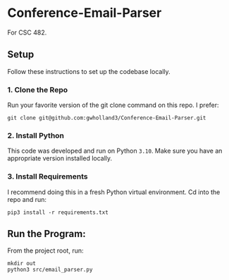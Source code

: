 # Conference-Email-Parser
For CSC 482.

## Setup
Follow these instructions to set up the codebase locally.

### 1. Clone the Repo
Run your favorite version of the git clone command on this repo. I prefer:

`git clone git@github.com:gwholland3/Conference-Email-Parser.git`

### 2. Install Python
This code was developed and run on Python `3.10`. Make sure you have an appropriate version installed locally.

### 3. Install Requirements
I recommend doing this in a fresh Python virtual environment. Cd into the repo and run:

`pip3 install -r requirements.txt`

## Run the Program:
From the project root, run:

```
mkdir out
python3 src/email_parser.py
```
